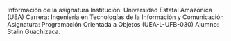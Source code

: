 Información de la asignatura
Institución: Universidad Estatal Amazónica (UEA)
Carrera: Ingeniería en Tecnologías de la Información y Comunicación
Asignatura: Programación Orientada a Objetos (UEA-L-UFB-030)
Alumno: Stalin Guachizaca.
